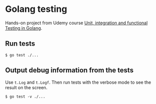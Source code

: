 # Golang testing

Hands-on project from Udemy course [Unit, integration and functional Testing in Golang](https://www.udemy.com/share/1020jMA0QaeF1aTHg=/).


## Run tests

```
$ go test ./...
```

## Output debug information from the tests

Use `t.Log` and `t.Logf`. Then run tests with the verbose mode to see the result on the screen.

```
$ go test -v ./...
```
